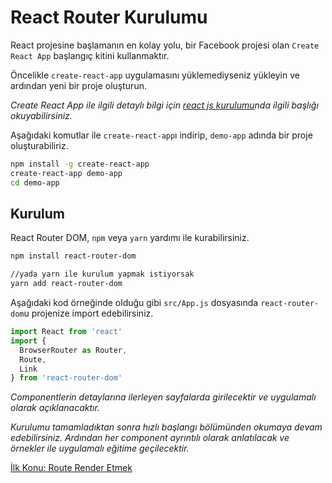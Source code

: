 <h1>React Router Kurulumu</h1>

React projesine başlamanın en kolay yolu, bir Facebook projesi olan `Create React App` başlangıç kitini kullanmaktır.

Öncelikle `create-react-app` uygulamasını yüklemediyseniz yükleyin ve ardından yeni bir proje oluşturun.

<i>Create React App ile ilgili detaylı bilgi için <a href="https://omergulcicek.github.io/reactjs/reactjs-kurulumu">react js kurulumu</a>nda ilgili başlığı okuyabilirsiniz.</i>

Aşağıdaki komutlar ile `create-react-app`ı indirip, `demo-app` adında bir proje oluşturabiliriz.

```sh
npm install -g create-react-app
create-react-app demo-app
cd demo-app
```

<h2>Kurulum</h2>

React Router DOM, `npm` veya `yarn` yardımı ile kurabilirsiniz.

```sh
npm install react-router-dom

//yada yarn ile kurulum yapmak istiyorsak
yarn add react-router-dom
```

Aşağıdaki kod örneğinde olduğu gibi `src/App.js` dosyasında `react-router-dom`u projenize import edebilirsiniz.

```js
import React from 'react'
import {
  BrowserRouter as Router,
  Route,
  Link
} from 'react-router-dom'
```

<i>Componentlerin detaylarına ilerleyen sayfalarda girilecektir ve uygulamalı olarak açıklanacaktır.</i>

<i>Kurulumu tamamladıktan sonra hızlı başlangı bölümünden okumaya devam edebilirsiniz. Ardından her component ayrıntılı olarak anlatılacak ve örnekler ile uygulamalı eğitime geçilecektir.</i>

<a href="https://omergulcicek.github.io/react-router/hizli-baslangic/route-render-etmek">İlk Konu: Route Render Etmek</a>
